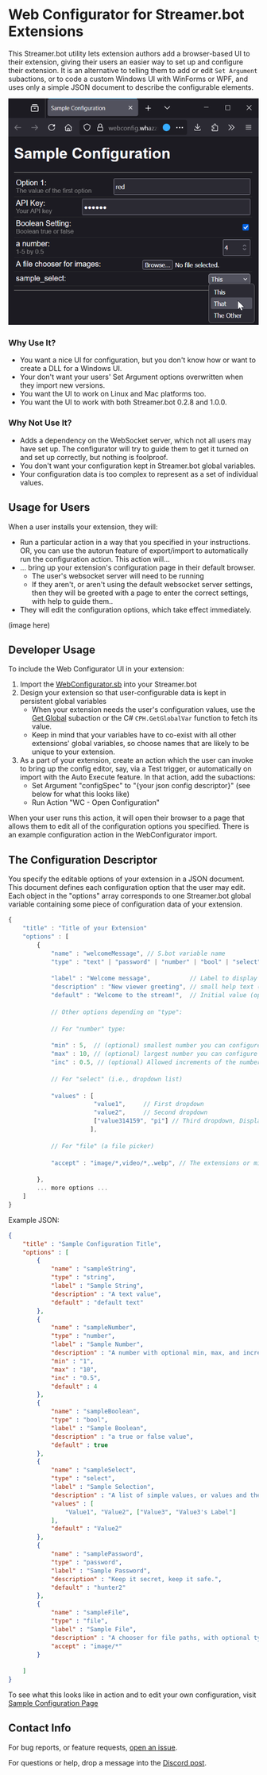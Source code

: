 # Web Configurator for Streamer.bot Extensions

This Streamer.bot utility lets extension authors add a browser-based UI to their extension, giving their users an easier way to set up and configure their extension. It is an alternative to telling them to add or edit `Set Argument` subactions, or to code a custom Windows UI with WinForms or WPF, and uses only a simple JSON document to describe the configurable elements.

![Thumbnail](sample.png "WebConfigurator Example")

### Why Use It?

* You want a nice UI for configuration, but you don't know how or want to create a DLL for a Windows UI.
* Your don't want your users' Set Argument options overwritten when they import new versions.
* You want the UI to work on Linux and Mac platforms too.
* You want the UI to work with both Streamer.bot 0.2.8 and 1.0.0.

### Why Not Use It?

* Adds a dependency on the WebSocket server, which not all users may have set up. The configurator will try to guide them to get it turned on and set up correctly, but nothing is foolproof.
* You don't want your configuration kept in Streamer.bot global variables.
* Your configuration data is too complex to represent as a set of individual values.

## Usage for Users

When a user installs your extension, they will:
* Run a particular action in a way that you specified in your instructions. OR, you can use the autorun feature of export/import to automatically run the configuration action. This action will...
* ... bring up your extension's configuration page in their default browser.
    * The user's websocket server will need to be running
    * If they aren't, or aren't using the default websocket server settings, then they will be greeted with a page to enter the correct settings, with help to guide them..
* They will edit the configuration options, which take effect immediately.

(image here)

## Developer Usage

To include the Web Configurator UI in your extension:

1. Import the [WebConfigurator.sb](https://raw.githubusercontent.com/WhazzItToYa/Streamerbot-WebConfigurator/refs/heads/main/WebConfig.sb) into your Streamer.bot
2. Design your extension so that user-configurable data is kept in persistent global variables
    * When your extension needs the user's configuration values, use the [Get Global](https://docs.streamer.bot/api/sub-actions/core/globals/global-get) subaction or the C# `CPH.GetGlobalVar` function to fetch its value.
    * Keep in mind that your variables have to co-exist with all other extensions' global variables, so choose names that are likely to be unique to your extension.
3. As a part of your extension, create an action which the user can invoke to bring up the config editor, say, via a Test trigger, or automatically on import with the Auto Execute feature. In that action, add the subactions:
    * Set Argument "configSpec" to "{your json config descriptor}" (see below for what this looks like)
    * Run Action "WC - Open Configuration"

When your user runs this action, it will open their browser to a page that allows them to edit all of the configuration options you specified. There is an example configuration action in the WebConfigurator import.

## The Configuration Descriptor

You specify the editable options of your extension in a JSON document. This document defines each configuration option that the user may edit.  Each object in the "options" array corresponds to one Streamer.bot global variable containing some piece of configuration data of your extension.

```javascript
{
    "title" : "Title of your Extension"
    "options" : [
        {
            "name" : "welcomeMessage", // S.bot variable name
            "type" : "text" | "password" | "number" | "bool" | "select" | "file",
            
            "label" : "Welcome message",           // Label to display (optional, defaults to "name")
            "description" : "New viewer greeting", // small help text (optional)
            "default" : "Welcome to the stream!",  // Initial value (optional)

            // Other options depending on "type":
            
            // For "number" type:
            
            "min" : 5,  // (optional) smallest number you can configure
            "max" : 10, // (optional) largest number you can configure
            "inc" : 0.5, // (optional) Allowed increments of the number
            
            // For "select" (i.e., dropdown list)
            
            "values" : [
                        "value1",     // First dropdown
                        "value2",     // Second dropdown
                        ["value314159", "pi"] // Third dropdown, Displays "pi" to user, but the stored value is "value314159"
                       ],

            // For "file" (a file picker)

            "accept" : "image/*,video/*,.webp", // The extensions or mime types to filter by
                       
        },
        ... more options ...
    ]
}

```

Example JSON: 

```json
{
    "title" : "Sample Configuration Title",
    "options" : [
        {
            "name" : "sampleString",
            "type" : "string",
            "label" : "Sample String",
            "description" : "A text value",
            "default" : "default text"
        },
        {
            "name" : "sampleNumber",
            "type" : "number",
            "label" : "Sample Number",
            "description" : "A number with optional min, max, and increments",
            "min" : "1",
            "max" : "10",
            "inc" : "0.5",
            "default" : 4
        },
        {
            "name" : "sampleBoolean",
            "type" : "bool",
            "label" : "Sample Boolean",
            "description" : "a true or false value",
            "default" : true
        },
        {
            "name" : "sampleSelect",
            "type" : "select",
            "label" : "Sample Selection",
            "description" : "A list of simple values, or values and their labels",
            "values" : [
                "Value1", "Value2", ["Value3", "Value3's Label"]
            ],
            "default" : "Value2"
        },
        {
            "name" : "samplePassword",
            "type" : "password",
            "label" : "Sample Password",
            "description" : "Keep it secret, keep it safe.",
            "default" : "hunter2"
        },
        {
            "name" : "sampleFile",
            "type" : "file",
            "label" : "Sample File",
            "description" : "A chooser for file paths, with optional type filter",
            "accept" : "image/*"
        }

    ]
}
```

To see what this looks like in action and to edit your own configuration, visit [Sample Configuration Page](https://webconfig.whazzittoya.com/?connect=false&edit=true&configUrl=sample.json)

## Contact Info

For bug reports, or feature requests, [open an issue](https://github.com/WhazzItToYa/Streamerbot-WebConfigurator/issues).

For questions or help, drop a message into the [Discord post](https://discord.com/channels/834650675224248362/1390507952833822781).
